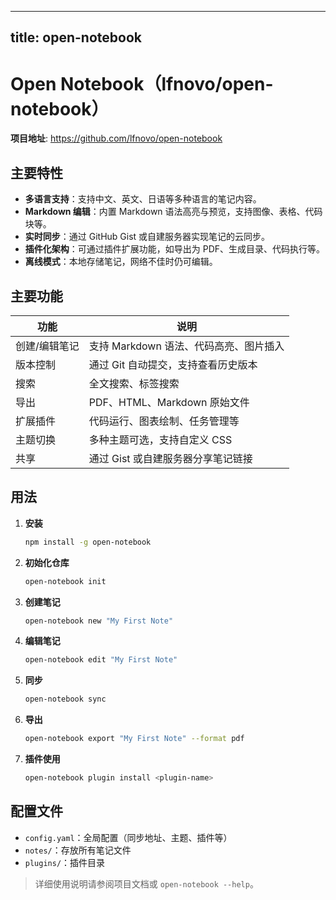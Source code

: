 
---
title: open-notebook
---


# Open Notebook（lfnovo/open-notebook）

**项目地址**: https://github.com/lfnovo/open-notebook

## 主要特性

- **多语言支持**：支持中文、英文、日语等多种语言的笔记内容。
- **Markdown 编辑**：内置 Markdown 语法高亮与预览，支持图像、表格、代码块等。
- **实时同步**：通过 GitHub Gist 或自建服务器实现笔记的云同步。
- **插件化架构**：可通过插件扩展功能，如导出为 PDF、生成目录、代码执行等。
- **离线模式**：本地存储笔记，网络不佳时仍可编辑。

## 主要功能

| 功能 | 说明 |
|------|------|
| 创建/编辑笔记 | 支持 Markdown 语法、代码高亮、图片插入 |
| 版本控制 | 通过 Git 自动提交，支持查看历史版本 |
| 搜索 | 全文搜索、标签搜索 |
| 导出 | PDF、HTML、Markdown 原始文件 |
| 扩展插件 | 代码运行、图表绘制、任务管理等 |
| 主题切换 | 多种主题可选，支持自定义 CSS |
| 共享 | 通过 Gist 或自建服务器分享笔记链接 |

## 用法

1. **安装**  
   ```bash
   npm install -g open-notebook
   ```

2. **初始化仓库**  
   ```bash
   open-notebook init
   ```

3. **创建笔记**  
   ```bash
   open-notebook new "My First Note"
   ```

4. **编辑笔记**  
   ```bash
   open-notebook edit "My First Note"
   ```

5. **同步**  
   ```bash
   open-notebook sync
   ```

6. **导出**  
   ```bash
   open-notebook export "My First Note" --format pdf
   ```

7. **插件使用**  
   ```bash
   open-notebook plugin install <plugin-name>
   ```

## 配置文件

- `config.yaml`：全局配置（同步地址、主题、插件等）
- `notes/`：存放所有笔记文件
- `plugins/`：插件目录

> 详细使用说明请参阅项目文档或 `open-notebook --help`。  

